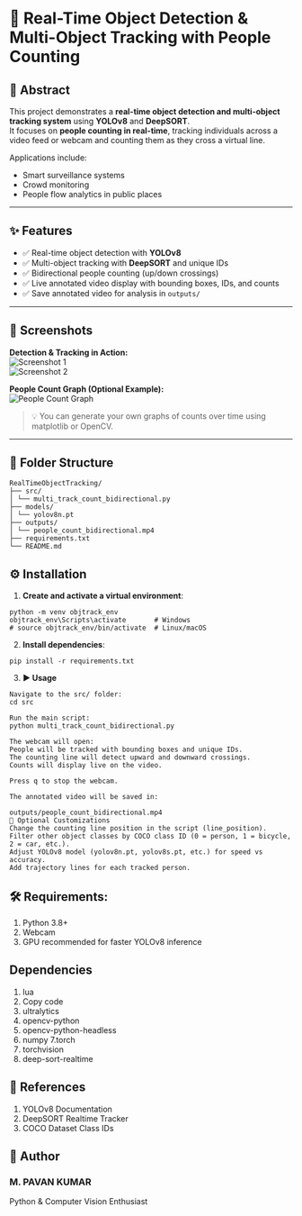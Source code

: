 # 🚀 Real-Time Object Detection & Multi-Object Tracking with People Counting

## 📄 Abstract
This project demonstrates a **real-time object detection and multi-object tracking system** using **YOLOv8** and **DeepSORT**.  
It focuses on **people counting in real-time**, tracking individuals across a video feed or webcam and counting them as they cross a virtual line.  

Applications include:  
- Smart surveillance systems  
- Crowd monitoring  
- People flow analytics in public places  

---

## ✨ Features
- ✅ Real-time object detection with **YOLOv8**  
- ✅ Multi-object tracking with **DeepSORT** and unique IDs  
- ✅ Bidirectional people counting (up/down crossings)  
- ✅ Live annotated video display with bounding boxes, IDs, and counts  
- ✅ Save annotated video for analysis in `outputs/`  

---

## 📸 Screenshots

**Detection & Tracking in Action:**  
![Screenshot 1](images/screenshot1.png)  
![Screenshot 2](images/screenshot2.png)  

**People Count Graph (Optional Example):**  
![People Count Graph](images/people_count_graph.png)  

> 💡 You can generate your own graphs of counts over time using matplotlib or OpenCV.

---

## 📁 Folder Structure


```
RealTimeObjectTracking/
├── src/
│ └── multi_track_count_bidirectional.py
├── models/
│ └── yolov8n.pt
├── outputs/
│ └── people_count_bidirectional.mp4
├── requirements.txt
└── README.md
```


## ⚙️ Installation

1. **Create and activate a virtual environment**:
```
python -m venv objtrack_env
objtrack_env\Scripts\activate       # Windows
# source objtrack_env/bin/activate  # Linux/macOS
```
2. **Install dependencies**:
```
pip install -r requirements.txt
```

3. **▶️ Usage**
```
Navigate to the src/ folder:
cd src

Run the main script:
python multi_track_count_bidirectional.py

The webcam will open:
People will be tracked with bounding boxes and unique IDs.
The counting line will detect upward and downward crossings.
Counts will display live on the video.

Press q to stop the webcam.

The annotated video will be saved in:

outputs/people_count_bidirectional.mp4
🔧 Optional Customizations
Change the counting line position in the script (line_position).
Filter other object classes by COCO class ID (0 = person, 1 = bicycle, 2 = car, etc.).
Adjust YOLOv8 model (yolov8n.pt, yolov8s.pt, etc.) for speed vs accuracy.
Add trajectory lines for each tracked person.
```
## **🛠 Requirements:**
1. Python 3.8+
2. Webcam
3. GPU recommended for faster YOLOv8 inference

## **Dependencies**

1. lua
2. Copy code
3. ultralytics
4. opencv-python
5. opencv-python-headless
6. numpy
7.torch
8. torchvision
9. deep-sort-realtime

## **🔗 References**
1. YOLOv8 Documentation
2. DeepSORT Realtime Tracker
3. COCO Dataset Class IDs

## 👤 Author

### M. PAVAN KUMAR
Python & Computer Vision Enthusiast
